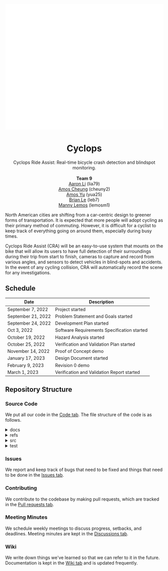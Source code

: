 <div align="center">

<a href="https://github.com/amosyu2000/cyclops">
	<img src="./refs/header.svg" width="800" height="400" alt="Cyclops header">
</a>

# Cyclops <!-- omit in toc -->
Cyclops Ride Assist: Real-time bicycle crash detection and blindspot monitoring.<br/>  
__Team 9__  
[Aaron Li](https://github.com/aaronhsli) (lia79)  
[Amos Cheung](https://github.com/amoscheung99527) (cheuny2)  
[Amos Yu](https://github.com/amosyu2000) (yua25)  
[Brian Le](https://github.com/briantule) (leb7)  
[Manny Lemos](https://github.com/MannyLemos) (lemosm1)  

</div>

<div style="page-break-after: always;"></div> <!-- Page Break -->

North American cities are shifting from a car-centric design to greener forms of transportation. It is expected that more people will adopt cycling as their primary method of commuting. However, it is difficult for a cyclist to keep track of everything going on around them, especially during busy times.

Cyclops Ride Assist (CRA) will be an easy-to-use system that mounts on the bike that will allow its users to have full detection of their surroundings during their trip from start to finish, cameras to capture and record from various angles, and sensors to detect vehicles in blind-spots and accidents. In the event of any cycling collision, CRA will automatically record the scene for any investigations. 

## Schedule 
| Date              | Description     |
|-------------------|-----------------|
| September 7, 2022 | Project started |
| September 21, 2022 | Problem Statement and Goals started |
| September 24, 2022 | Development Plan started |
| Oct 3, 2022 | Software Requirements Specification started |
| October 19, 2022 | Hazard Analysis started |
| October 25, 2022 | Verification and Validation Plan started |
| November 14, 2022 | Proof of Concept demo |
| January 17, 2023 | Design Document started |
| February 9, 2023 | Revision 0 demo |
| March 1, 2023 | Verification and Validation Report started |

## Repository Structure
### Source Code
We put all our code in the [Code tab](https://github.com/amosyu2000/cyclops). The file structure of the code is as follows.

<details><summary>docs</summary>

- Documentation for the project

</details>
<details><summary>refs</summary>

- Reference material used for the project, including papers

</details>
<details><summary>src</summary>

- Source code

</details>
<details><summary>test</summary>

- Test cases

</details>

### Issues
We report and keep track of bugs that need to be fixed and things that need to be done in the [Issues tab](https://github.com/amosyu2000/cyclops/issues). 
### Contributing
We contribute to the codebase by making pull requests, which are tracked in the [Pull requests tab](https://github.com/amosyu2000/cyclops/pulls).
### Meeting Minutes
We schedule weekly meetings to discuss progress, setbacks, and deadlines. Meeting minutes are kept in the [Discussions tab](https://github.com/amosyu2000/cyclops/discussions).
### Wiki
We write down things we've learned so that we can refer to it in the future. Documentation is kept in the [Wiki tab](https://github.com/amosyu2000/cyclops/wiki) and is updated frequently.
